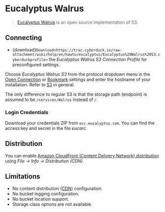 Eucalyptus Walrus
====

> [Eucalyptus Walrus](http://open.eucalyptus.com/) is an open source implementation of S3. 

## Connecting

- {download}`Download<https://trac.cyberduck.io/raw-attachment/wiki/help/en/howto/eucalyptus/Eucalyptus%20Walrus%20S3.cyberduckprofile>` the *Eucalyptus Walrus S3 Connection Profile* for preconfigured settings.

Choose *Eucalyptus Walrus S3* from the protocol dropdown menu in the [Open Connection](../../cyberduck/connection.md) or [Bookmark](../../cyberduck/bookmarks.md) settings and enter the hostname of your installation. Refer to [S3](index.md) in general.

The only difference to regular S3 is that the storage path (endpoint) is assumed to be `/services/Walrus` instead of `/`.

### Login Credentials

Download your credentials ZIP from `ecc.eucalyptus.com`. You can find the access key and secret in the file *eucarc*.

## Distribution

You can enable [Amazon CloudFront (Content Delivery Network) distribution](../../cdn/cloudfront.md) using *File → Info → Distribution (CDN)*.

## Limitations

- No content distribution ([CDN](../../cdn/index.md)) configuration.
- No bucket logging configuration.
- No bucket location support.
- Storage class options are not available.